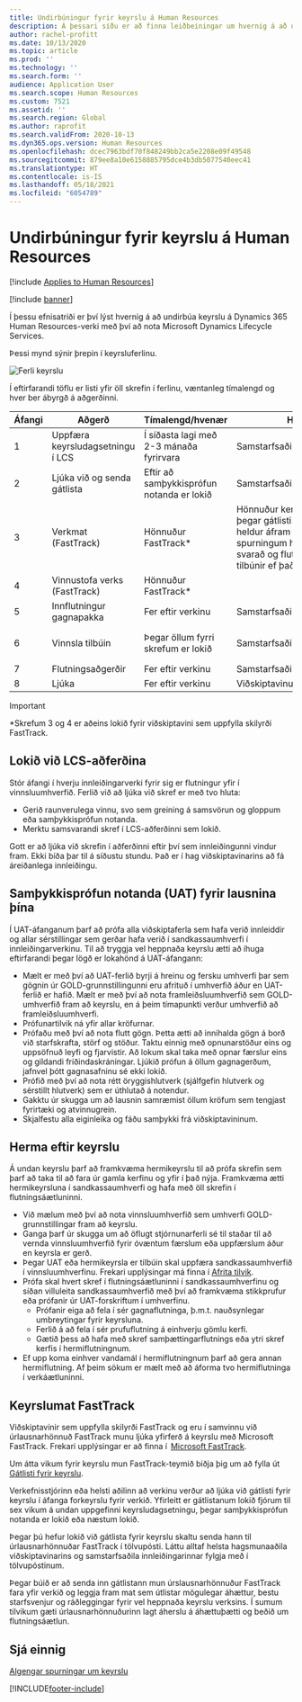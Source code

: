 ```yaml
---
title: Undirbúningur fyrir keyrslu á Human Resources
description: Á þessari síðu er að finna leiðbeiningar um hvernig á að undirbúa sig fyrir keyrslu á Dynamics 365 Human Resources.
author: rachel-profitt
ms.date: 10/13/2020
ms.topic: article
ms.prod: ''
ms.technology: ''
ms.search.form: ''
audience: Application User
ms.search.scope: Human Resources
ms.custom: 7521
ms.assetid: ''
ms.search.region: Global
ms.author: raprofit
ms.search.validFrom: 2020-10-13
ms.dyn365.ops.version: Human Resources
ms.openlocfilehash: dcec7963bdf70f848249bb2ca5e2208e09f49548
ms.sourcegitcommit: 879ee8a10e6158885795dce4b3db5077540eec41
ms.translationtype: HT
ms.contentlocale: is-IS
ms.lasthandoff: 05/18/2021
ms.locfileid: "6054789"
---
```

# <a name="prepare-for-human-resources-go-live"></a>Undirbúningur fyrir keyrslu á Human Resources

[!include [Applies to Human Resources](../includes/applies-to-hr.md)]

[!include [banner](../includes/banner.md)]

Í þessu efnisatriði er því lýst hvernig á að undirbúa keyrslu á Dynamics 365 Human Resources-verki með því að nota Microsoft Dynamics Lifecycle Services. 

Þessi mynd sýnir þrepin í keyrsluferlinu. 

![Ferli keyrslu](./media/hr-admin-go-live-prepare-process.png)

Í eftirfarandi töflu er listi yfir öll skrefin í ferlinu, væntanleg tímalengd og hver ber ábyrgð á aðgerðinni.

| Áfangi | Aðgerð | Tímalengd/hvenær | Hver | Athugasemdir |
| --- | --- | --- | --- |--- |
| 1 | Uppfæra keyrsludagsetningu í LCS | Í síðasta lagi með 2-3 mánaða fyrirvara | Samstarfsaðili/viðskiptavinur | Áfangadagsetningum skal haldið uppfærðum með reglulegu millibili. |
| 2 | Ljúka við og senda gátlista | Eftir að samþykkisprófun notanda er lokið | Samstarfsaðili/viðskiptavinur | Fylgja skal leiðbeiningunum í [Keyrslumat FastTrack](hr-admin-go-live-prepare.md#fasttrack-go-live-assessment). |
| 3 | Verkmat (FastTrack) | Hönnuður FastTrack* | Hönnuður kemur með mat þegar gátlisti er móttekin og heldur áfram yfirferð þar til spurningum hefur verið svarað og flutningar eru tilbúnir ef það á við. |
| 4 | Vinnustofa verks (FastTrack) | Hönnuður FastTrack* | |
| 5 | Innflutningur gagnapakka | Fer eftir verkinu | Samstarfsaðili/viðskiptavinur | Fylgja skal leiðbeiningunum í [Yfirliti gagnastjórnunar](../fin-ops-core/dev-itpro/data-entities/data-entities-data-packages.md).|
| 6 | Vinnsla tilbúin | Þegar öllum fyrri skrefum er lokið | Samstarfsaðili/viðskiptavinur | Samstarfsaðili/viðskiptavinur getur tekið við stjórn vinnsluumhverfisins.|
| 7 | Flutningsaðgerðir | Fer eftir verkinu | Samstarfsaðili/viðskiptavinur | |
| 8 | Ljúka | Fer eftir verkinu | Viðskiptavinur | |

> [!IMPORTANT]
> *Skrefum 3 og 4 er aðeins lokið fyrir viðskiptavini sem uppfylla skilyrði FastTrack.

## <a name="completing-the-lcs-methodology"></a>Lokið við LCS-aðferðina

Stór áfangi í hverju innleiðingarverki fyrir sig er flutningur yfir í vinnsluumhverfið. Ferlið við að ljúka við skref er með tvo hluta: 

- Gerið raunverulega vinnu, svo sem greining á samsvörun og gloppum eða samþykkisprófun notanda. 
- Merktu samsvarandi skref í LCS-aðferðinni sem lokið. 

Gott er að ljúka við skrefin í aðferðinni eftir því sem innleiðingunni vindur fram. Ekki bíða þar til á síðustu stundu. Það er í hag viðskiptavinarins að fá áreiðanlega innleiðingu. 

## <a name="uat-for-your-solution"></a>Samþykkisprófun notanda (UAT) fyrir lausnina þína

Í UAT-áfanganum þarf að prófa alla viðskiptaferla sem hafa verið innleiddir og allar sérstillingar sem gerðar hafa verið í sandkassaumhverfi í innleiðingarverkinu. Til að tryggja vel heppnaða keyrslu ætti að íhuga eftirfarandi þegar lögð er lokahönd á UAT-áfangann: 

- Mælt er með því að UAT-ferlið byrji á hreinu og fersku umhverfi þar sem gögnin úr GOLD-grunnstillingunni eru afrituð í umhverfið áður en UAT-ferlið er hafið. Mælt er með því að nota framleiðsluumhverfið sem GOLD-umhverfið fram að keyrslu, en á þeim tímapunkti verður umhverfið að framleiðsluumhverfi.
- Prófunartilvik ná yfir allar kröfurnar. 
- Prófaðu með því að nota flutt gögn. Þetta ætti að innihalda gögn á borð við starfskrafta, störf og stöður. Taktu einnig með opnunarstöður eins og uppsöfnuð leyfi og fjarvistir. Að lokum skal taka með opnar færslur eins og gildandi fríðindaskráningar. Ljúkið prófun á öllum gagnagerðum, jafnvel þótt gagnasafninu sé ekki lokið. 
- Prófið með því að nota rétt öryggishlutverk (sjálfgefin hlutverk og sérstillt hlutverk) sem er úthlutað á notendur. 
- Gakktu úr skugga um að lausnin samræmist öllum kröfum sem tengjast fyrirtæki og atvinnugrein. 
- Skjalfestu alla eiginleika og fáðu samþykki frá viðskiptavininum. 

## <a name="mock-go-live"></a>Herma eftir keyrslu

Á undan keyrslu þarf að framkvæma hermikeyrslu til að prófa skrefin sem þarf að taka til að fara úr gamla kerfinu og yfir í það nýja. Framkvæma ætti hermikeyrsluna í sandkassaumhverfi og hafa með öll skrefin í flutningsáætluninni.

- Við mælum með því að nota vinnsluumhverfið sem umhverfi GOLD-grunnstillingar fram að keyrslu.
- Ganga þarf úr skugga um að öflugt stjórnunarferli sé til staðar til að vernda vinnsluumhverfið fyrir óvæntum færslum eða uppfærslum áður en keyrsla er gerð.
- Þegar UAT eða hermikeyrsla er tilbúin skal uppfæra sandkassaumhverfið í vinnsluumhverfinu. Frekari upplýsingar má finna í [Afrita tilvik](hr-admin-setup-copy-instance.md).
- Prófa skal hvert skref í flutningsáætluninni í sandkassaumhverfinu og síðan villuleita sandkassaumhverfið með því að framkvæma stikkprufur eða prófanir úr UAT-forskriftum í umhverfinu.
  - Prófanir eiga að fela í sér gagnaflutninga, þ.m.t. nauðsynlegar umbreytingar fyrir keyrsluna.
  - Ferlið á að fela í sér prufuflutning á einhverju gömlu kerfi.
  - Gætið þess að hafa með skref samþættingarflutnings eða ytri skref kerfis í hermiflutningnum.
- Ef upp koma einhver vandamál í hermiflutningnum þarf að gera annan hermiflutning. Af þeim sökum er mælt með að áforma tvo hermiflutninga í verkáætluninni.

## <a name="fasttrack-go-live-assessment"></a>Keyrslumat FastTrack

Viðskiptavinir sem uppfylla skilyrði FastTrack og eru í samvinnu við úrlausnarhönnuð FastTrack munu ljúka yfirferð á keyrslu með Microsoft FastTrack. Frekari upplýsingar er að finna í  [Microsoft FastTrack](/dynamics365/fasttrack/). 

Um átta vikum fyrir keyrslu mun FastTrack-teymið biðja þig um að fylla út [Gátlisti fyrir keyrslu](https://go.microsoft.com/fwlink/?linkid=2146013).

Verkefnisstjórinn eða helsti aðilinn að verkinu verður að ljúka við gátlisti fyrir keyrslu í áfanga forkeyrslu fyrir verkið. Yfirleitt er gátlistanum lokið fjórum til sex vikum á undan uppgefinni keyrsludagsetningu, þegar samþykkisprófun notanda er lokið eða næstum lokið. 

Þegar þú hefur lokið við gátlista fyrir keyrslu skaltu senda hann til úrlausnarhönnuðar FastTrack í tölvupósti. Láttu alltaf helsta hagsmunaaðila viðskiptavinarins og samstarfsaðila innleiðingarinnar fylgja með í tölvupóstinum. 

Þegar búið er að senda inn gátlistann mun úrslausnarhönnuður FastTrack fara yfir verkið og leggja fram mat sem útlistar mögulegar áhættur, bestu starfsvenjur og ráðleggingar fyrir vel heppnaða keyrslu verksins. Í sumum tilvikum gæti úrlausnarhönnuðurinn lagt áherslu á áhættuþætti og beðið um flutningsáætlun. 

## <a name="see-also"></a>Sjá einnig

[Algengar spurningar um keyrslu](hr-admin-go-live-faq.md)


[!INCLUDE[footer-include](../includes/footer-banner.md)]
